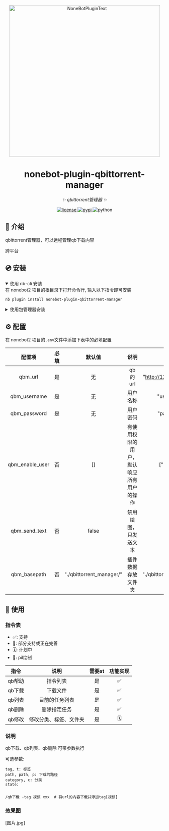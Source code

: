 <div align="center">
  <p><img src="/image/README/title.png" width="480" alt="NoneBotPluginText"></p>
</div>

<div align="center">

# nonebot-plugin-qbittorrent-manager

_✨ qbittorrent管理器 ✨_


<a href="./LICENSE">
    <img src="https://img.shields.io/github/license/SuperGuGuGu/nonebot_plugin_qbittorrent_manager.svg" alt="license">
</a>
<a href="https://pypi.python.org/pypi/nonebot-plugin-qbittorrent-manager">
    <img src="https://img.shields.io/pypi/v/nonebot-plugin-qbittorrent-manager.svg" alt="pypi">
</a>
<img src="https://img.shields.io/badge/python-3.10+-blue.svg" alt="python">

</div>

## 📖 介绍

qbittorrent管理器，可以远程管理qb下载内容

跨平台

## 💿 安装

<details open>
<summary>使用 nb-cli 安装</summary>
在 nonebot2 项目的根目录下打开命令行, 输入以下指令即可安装

    nb plugin install nonebot-plugin-qbittorrent-manager

</details>

<details>
<summary>使用包管理器安装</summary>
在 nonebot2 项目的插件目录下, 打开命令行, 根据你使用的包管理器, 输入相应的安装命令

<details>
<summary>pip</summary>

    pip install nonebot-plugin-qbittorrent-manager

</details>
<details>
<summary>pdm</summary>

    pdm add nonebot-plugin-qbittorrent-manager

</details>
<details>
<summary>poetry</summary>

    poetry add nonebot-plugin-qbittorrent-manager

</details>
<details>
<summary>conda</summary>

    conda install nonebot-plugin-qbittorrent-manager

</details>

打开 nonebot2 项目根目录下的 `pyproject.toml` 文件, 在 `[tool.nonebot]` 部分追加写入

    plugins = ["nonebot_plugin_qbittorrent_manager"]

</details>

## ⚙️ 配置

在 nonebot2 项目的`.env`文件中添加下表中的必填配置

|       配置项       | 必填 |           默认值            |          说明          |            示例            |
|:---------------:|:--:|:------------------------:|:--------------------:|:------------------------:|
|     qbm_url     | 是  |            无             |        qb的url        | "http://127.0.0.1:8080"  |
|  qbm_username   | 是  |            无             |         用户名称         |        "username"        |
|  qbm_password   | 是  |            无             |         用户密码         |        "password"        |
| qbm_enable_user | 否  |            []            | 有使用权限的用户，默认响应所有用户的操作 |        ["12345"]         |
|  qbm_send_text  | 否  |          false           |      禁用绘图，只发送文本      |           true           |
|  qbm_basepath   | 否  | "./qbittorrent_manager/" |      插件数据存放文件夹       | "./qbittorrent_manager/" |

## 🎉 使用

### 指令表

- ✅: 支持
- 🚧: 部分支持或正在完善
- 🗓️️: 计划中
- 🎨️: pil绘制

|  指令  |     说明      | 需要at | 功能实现 |
|:----:|:-----------:|:----:|:----:|
| qb帮助 |    指令列表     |  是   |  ✅   |
| qb下载 |    下载文件     |  是   |  ✅️  |
| qb列表 |   目前的任务列表   |  是   |  ✅️  |
| qb删除 |   删除指定任务    |  是   |  ✅️  |
| qb修改 | 修改分类、标签、文件夹 |  是   | 🗓️  |

### 说明

qb下载、qb列表、qb删除 可带参数执行

可选参数:

    tag, t: 标签
    path, path, p: 下载的路径
    category, c: 分类
    state:

###

    /qb下载 -tag 视频 xxx  # 将url的内容下载并添加tag[视频]

### 效果图

[图片.jpg]
